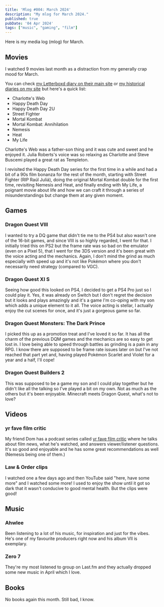 ```yaml
---
title: 'Mlog #004: March 2024'
description: "My mlog for March 2024."
published: true
pubDate: '04 Apr 2024'
tags: ["music", "gaming", "film"]
---
```


Here is my media log (mlog) for March.

## Movies

I watched 9 movies last month as a distraction from my generally crap mood for March.

You can check [my Letterboxd diary on their main site](https://letterboxd.com/lukealexdavis/films/diary/for/2024/03/) or [my historical diaries on my site](/letterboxd-diaries/) but here's a quick list:

* Charlotte's Web
* Happy Death Day
* Happy Death Day 2U
* Street Fighter
* Mortal Kombat
* Mortal Kombat: Annihilation
* Nemesis
* Heat
* My Life

Charlotte's Web was a father-son thing and it was cute and sweet and he enjoyed it. Julia Roberts's voice was so relaxing as Charlotte and Steve Buscemi played a great rat as Templeton.

I revisited the Happy Death Day series for the first time in a while and had a bit of a 90s film bonanza for the rest of the month, starting with Street Fighter (RIP <span lang="es-PR">Raúl Juliá</span>), doing the original Mortal Kombat double for the first time, revisiting Nemesis and Heat, and finally ending with My Life, a poignant movie about life and how we can craft it through a series of misunderstandings but change them at any given moment.

## Games

### Dragon Quest VIII

I wanted to try a DQ game that didn't tie me to the PS4 but also wasn't one of the 16-bit games, and since VIII is so highly regarded, I went for that. I initially tried this on PS2 but the frame rate was so bad on the emulator (even on a Pixel 5), that I went for the 3DS version and it's been great with the voice acting and the mechanics. Again, I don't mind the grind as much especially with speed up and it's not like Pokémon where you don't necessarily need strategy (compared to VGC).

### Dragon Quest XI S

Seeing how good this looked on PS4, I decided to get a PS4 Pro just so I could play it. Yes, it was already on Switch but I don't regret the decision but it looks and plays amazingly and it's a game I'm co-oping with my son which adds a unique element to it all. The voice acting is stellar, I actually enjoy the cut scenes for once, and it's just a gorgeous game so far.

### Dragon Quest Monsters: The Dark Prince

I picked this up as a promotion treat and I've loved it so far. It has all the charm of the previous DQM games and the mechanics are so easy to get lost in. I love being able to speed through battles as grinding is a pain in any RPG. I know there are supposed to be frame rate issues later on but I've not reached that part yet and, having played Pokémon Scarlet and Violet for a year and a half, I'll cope!

### Dragon Quest Builders 2

This was supposed to be a game my son and I could play together but he didn't like all the talking so I've played a bit on my own. Not as much as the others but it's been enjoyable. Minecraft meets Dragon Quest, what's not to love?

## Videos

### yr fave film critic

My friend Dom has a podcast series called [yr fave film critic](https://www.youtube.com/playlist?list=PLLCowZunJhB7zyFfFupbXsRrhA4a6-k4G) where he talks about film news, what he's watched, and answers viewer/listener questions. It's so good and enjoyable and he has some great recommendations as well (Nemesis being one of them.)

### Law & Order clips

I watched one a few days ago and then YouTube said "here, have some more" and I watched some more! I used to enjoy the show until it got so dark that it wasn't conducive to good mental health. But the clips were good!

## Music

### Ahwlee

Been listening to a lot of his music, for inspiration and just for the vibes. He's one of my favourite producers right now and his album VII is exemplary.

### Zero 7

They're my most listened to group on Last.fm and they actually dropped some new music in April which I love.

## Books

No books again this month. Still bad, I know.